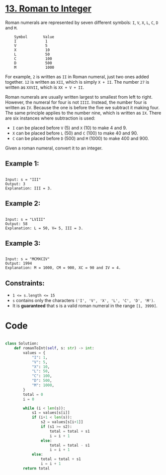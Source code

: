 # [13. Roman to Integer](https://leetcode.com/problems/roman-to-integer/description/?envType=study-plan-v2&envId=top-interview-150)

Roman numerals are represented by seven different symbols: `I`, `V`, `X`, `L`, `C`, `D` and `M`.

```
    Symbol       Value
    I             1
    V             5
    X             10
    L             50
    C             100
    D             500
    M             1000
```

For example, `2` is written as `II` in Roman numeral, just two ones added together. `12` is written as `XII`, which is simply `X + II`. The number `27` is written as `XXVII`, which is `XX + V + II`.

Roman numerals are usually written largest to smallest from left to right. However, the numeral for four is not `IIII`. Instead, the number four is written as `IV`. Because the one is before the five we subtract it making four. The same principle applies to the number nine, which is written as `IX`. There are six instances where subtraction is used:

- `I` can be placed before `V` (5) and `X` (10) to make 4 and 9.
- `X` can be placed before `L` (50) and `C` (100) to make 40 and 90.
- `C` can be placed before `D` (500) and `M` (1000) to make 400 and 900.

Given a roman numeral, convert it to an integer.

## Example 1:

```

Input: s = "III"
Output: 3
Explanation: III = 3.

```

## Example 2:

```

Input: s = "LVIII"
Output: 58
Explanation: L = 50, V= 5, III = 3.

```

## Example 3:

```

Input: s = "MCMXCIV"
Output: 1994
Explanation: M = 1000, CM = 900, XC = 90 and IV = 4.

```

## Constraints:

- `1 <= s.length <= 15`
- `s` contains only the characters `('I', 'V', 'X', 'L', 'C', 'D', 'M')`.
- It is **guaranteed** that s is a valid roman numeral in the range `[1, 3999]`.

# Code

```python

class Solution:
    def romanToInt(self, s: str) -> int:
        values = {
            "I": 1,
            "V": 5,
            "X": 10,
            "L": 50,
            "C": 100,
            "D": 500,
            "M": 1000,
        }
        total = 0
        i = 0

        while (i < len(s)):
            s1 = values[s[i]]
            if (i+1 < len(s)):
                s2 = values[s[i+1]]
                if (s1 >= s2):
                    total = total + s1
                    i = i + 1
                else:
                    total = total - s1
                    i = i + 1
            else:
                total = total + s1
                i = i + 1
        return total

```
